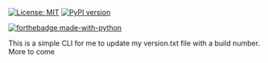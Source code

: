 [![License: MIT](https://img.shields.io/badge/License-MIT-yellow.svg)](https://opensource.org/licenses/MIT)
[![PyPI version](https://badge.fury.io/py/traviscli.svg)](https://badge.fury.io/py/traviscli)
    
[![forthebadge made-with-python](http://ForTheBadge.com/images/badges/made-with-python.svg)](https://www.python.org/)

This is a simple CLI for me to update my version.txt file with a build number.  More to come
